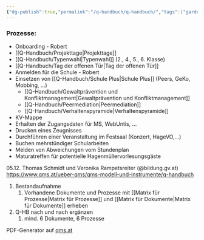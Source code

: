 ```yaml
---
{"dg-publish":true,"permalink":"/q-handbuch/q-handbuch/","tags":["gardenEntry"]}
---
```


### Prozesse:
- Onboarding - Robert
- [[Q-Handbuch/Projekttage\|Projekttage]]
- [[Q-Handbuch/Typenwahl\|Typenwahl]] (2., 4., 5., 6. Klasse)
- [[Q-Handbuch/Tag der offenen Tür\|Tag der offenen Tür]] 
- Anmelden für die Schule - Robert
- Einsetzen von [[Q-Handbuch/Schule Plus\|Schule Plus]] (Peers, GeKo, Mobbing, ...)
	- [[Q-Handbuch/Gewaltprävention und Konfliktmanagement\|Gewaltprävention und Konfliktmanagement]]
	- [[Q-Handbuch/Peermediation\|Peermediation]]
	- [[Q-Handbuch/Verhaltenspyramide\|Verhaltenspyramide]]
- KV-Mappe
- Erhalten der Zugangsdaten für MS, WebUntis, ...
- Drucken eines Zeugnisses
- Durchführen einer Veranstaltung im Festsaal (Konzert, HageVO,...)
- Buchen mehrstündiger Schularbeiten 
- Melden von Abweichungen vom Stundenplan
- Maturatreffen für potentielle Hagenmüllervorlesungsgäste


05.12. Thomas Schmidt und Veronika Rampetsreiter (@bildung.gv.at)
https://www.qms.at/ueber-qms/qms-modell-und-instrumente/q-handbuch

1. Bestandaufnahme
	1. Vorhandene Dokumente und Prozesse mit [[Matrix für Prozesse\|Matrix für Prozesse]] und [[Matrix für Dokumente\|Matrix für Dokumente]] erheben
2. Q-HB nach und nach ergänzen
	1. mind. 6 Dokumente, 6 Prozesse

PDF-Generator auf [qms.at](https://www.qms.at/q-handbuch)